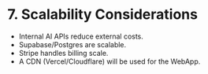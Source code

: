 # 7. Scalability Considerations
- Internal AI APIs reduce external costs.
- Supabase/Postgres are scalable.
- Stripe handles billing scale.
- A CDN (Vercel/Cloudflare) will be used for the WebApp.